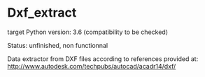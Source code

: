 # Dxf_extract

target Python version: 3.6 (compatibility to be checked)

Status: unfinished, non functionnal

Data extractor from DXF files according to references provided at:
http://www.autodesk.com/techpubs/autocad/acadr14/dxf/


